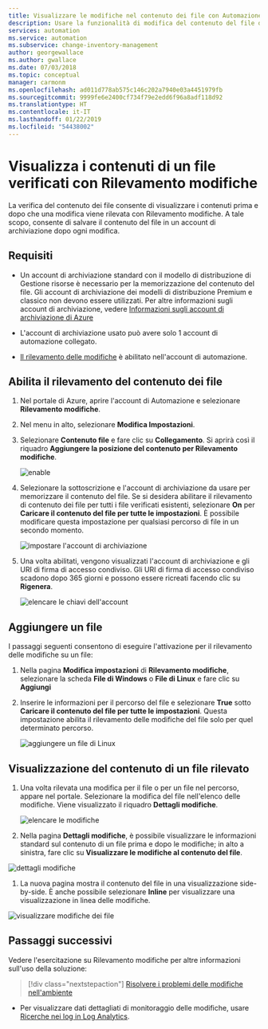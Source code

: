 ```yaml
---
title: Visualizzare le modifiche nel contenuto dei file con Automazione di Azure
description: Usare la funzionalità di modifica del contenuto del file di Rilevamento modifiche per visualizzare il contenuto che è stato modificato.
services: automation
ms.service: automation
ms.subservice: change-inventory-management
author: georgewallace
ms.author: gwallace
ms.date: 07/03/2018
ms.topic: conceptual
manager: carmonm
ms.openlocfilehash: ad011d778ab575c146c202a7940e03a4451979fb
ms.sourcegitcommit: 9999fe6e2400cf734f79e2edd6f96a8adf118d92
ms.translationtype: HT
ms.contentlocale: it-IT
ms.lasthandoff: 01/22/2019
ms.locfileid: "54438002"
---
```

# <a name="view-contents-of-a-file-that-is-being-tracked-with-change-tracking"></a>Visualizza i contenuti di un file verificati con Rilevamento modifiche

La verifica del contenuto dei file consente di visualizzare i contenuti prima e dopo che una modifica viene rilevata con Rilevamento modifiche. A tale scopo, consente di salvare il contenuto del file in un account di archiviazione dopo ogni modifica.

## <a name="requirements"></a>Requisiti

* Un account di archiviazione standard con il modello di distribuzione di Gestione risorse è necessario per la memorizzazione del contenuto del file. Gli account di archiviazione dei modelli di distribuzione Premium e classico non devono essere utilizzati. Per altre informazioni sugli account di archiviazione, vedere [Informazioni sugli account di archiviazione di Azure](../storage/common/storage-create-storage-account.md)

* L'account di archiviazione usato può avere solo 1 account di automazione collegato.

* [Il rilevamento delle modifiche](automation-change-tracking.md) è abilitato nell'account di automazione.

## <a name="enable-file-content-tracking"></a>Abilita il rilevamento del contenuto dei file

1. Nel portale di Azure, aprire l'account di Automazione e selezionare **Rilevamento modifiche**.
2. Nel menu in alto, selezionare **Modifica Impostazioni**.
3. Selezionare **Contenuto file** e fare clic su **Collegamento**. Si aprirà così il riquadro **Aggiungere la posizione del contenuto per Rilevamento modifiche**.

   ![enable](./media/change-tracking-file-contents/enable.png)

4. Selezionare la sottoscrizione e l'account di archiviazione da usare per memorizzare il contenuto del file. Se si desidera abilitare il rilevamento di contenuto dei file per tutti i file verificati esistenti, selezionare **On** per **Caricare il contenuto del file per tutte le impostazioni**. È possibile modificare questa impostazione per qualsiasi percorso di file in un secondo momento.

   ![impostare l'account di archiviazione](./media/change-tracking-file-contents/storage-account.png)

5. Una volta abilitati, vengono visualizzati l'account di archiviazione e gli URI di firma di accesso condiviso. Gli URI di firma di accesso condiviso scadono dopo 365 giorni e possono essere ricreati facendo clic su **Rigenera**.

   ![elencare le chiavi dell'account](./media/change-tracking-file-contents/account-keys.png)

## <a name="add-a-file"></a>Aggiungere un file

I passaggi seguenti consentono di eseguire l'attivazione per il rilevamento delle modifiche su un file:

1. Nella pagina **Modifica impostazioni** di **Rilevamento modifiche**, selezionare la scheda **File di Windows** o **File di Linux** e fare clic su **Aggiungi**

1. Inserire le informazioni per il percorso del file e selezionare **True** sotto **Caricare il contenuto del file per tutte le impostazioni**. Questa impostazione abilita il rilevamento delle modifiche del file solo per quel determinato percorso.

   ![aggiungere un file di Linux](./media/change-tracking-file-contents/add-linux-file.png)

## <a name="viewing-the-contents-of-a-tracked-file"></a>Visualizzazione del contenuto di un file rilevato

1. Una volta rilevata una modifica per il file o per un file nel percorso, appare nel portale. Selezionare la modifica del file nell'elenco delle modifiche. Viene visualizzato il riquadro **Dettagli modifiche**.

   ![elencare le modifiche](./media/change-tracking-file-contents/change-list.png)

1. Nella pagina **Dettagli modifiche**, è possibile visualizzare le informazioni standard sul contenuto di un file prima e dopo le modifiche; in alto a sinistra, fare clic su **Visualizzare le modifiche al contenuto del file**.

  ![dettagli modifiche](./media/change-tracking-file-contents/change-details.png)

1. La nuova pagina mostra il contenuto del file in una visualizzazione side-by-side. È anche possibile selezionare **Inline** per visualizzare una visualizzazione in linea delle modifiche.

  ![visualizzare modifiche dei file](./media/change-tracking-file-contents/view-file-changes.png)

## <a name="next-steps"></a>Passaggi successivi

Vedere l'esercitazione su Rilevamento modifiche per altre informazioni sull'uso della soluzione:

> [!div class="nextstepaction"]
> [Risolvere i problemi delle modifiche nell'ambiente](automation-tutorial-troubleshoot-changes.md)

* Per visualizzare dati dettagliati di monitoraggio delle modifiche, usare [Ricerche nei log in Log Analytics](../log-analytics/log-analytics-log-searches.md).

